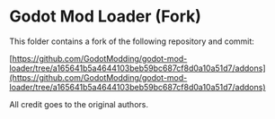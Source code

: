 # Godot Mod Loader (Fork)

This folder contains a fork of the following repository and commit:

[https://github.com/GodotModding/godot-mod-loader/tree/a165641b5a4644103beb59bc687cf8d0a10a51d7/addons](https://github.com/GodotModding/godot-mod-loader/tree/a165641b5a4644103beb59bc687cf8d0a10a51d7/addons)

All credit goes to the original authors.
